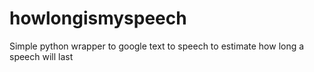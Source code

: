 # howlongismyspeech
Simple python wrapper to google text to speech to estimate how long a speech will last

